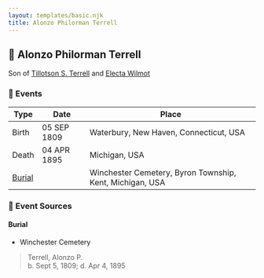 ```yaml
---
layout: templates/basic.njk
title: Alonzo Philorman Terrell
---
```

## 🔵 Alonzo Philorman Terrell

Son of [Tillotson S. Terrell](/people/2/25548435) and [Electa Wilmot](/people/7/77370498)

### 📆 Events

Type | Date | Place
------ | ------ | ------
Birth | 05 SEP 1809 | Waterbury, New Haven, Connecticut, USA
Death | 04 APR 1895 | Michigan, USA
[Burial](#event-5c515faa-890b-45f0-b87d-555a8ac0db1c) |  | Winchester Cemetery, Byron Township, Kent, Michigan, USA

### 📰 Event Sources

#### <a id="event-5c515faa-890b-45f0-b87d-555a8ac0db1c"></a> Burial
* Winchester Cemetery
>   
  > Terrell, Alonzo P.  
  > b. Sept 5, 1809; d. Apr 4, 1895
